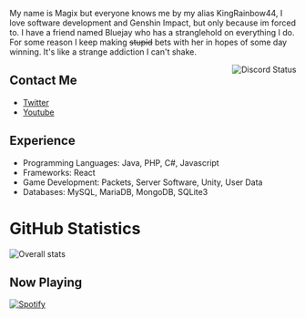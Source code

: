 My name is Magix but everyone knows me by my alias KingRainbow44, I love software development and Genshin Impact, but only because im forced to.
I have a friend named Bluejay who has a stranglehold on everything I do. For some reason I keep making ~~stupid~~ bets with her in hopes of some day winning. 
It's like a strange addiction I can't shake.

<img align="right" src="https://lanyard.cnrad.dev/api/252090676068614145?hideTimestamp=true" alt="Discord Status">


## Contact Me
- [Twitter](https://twitter.com/Kingrainbow44)
- [Youtube](https://www.youtube.com/channel/UC9k7NjyMW9VCsQFPzZoyMaQ)

## Experience

- Programming Languages: Java, PHP, C#, Javascript
- Frameworks: React
- Game Development: Packets, Server Software, Unity, User Data
- Databases: MySQL, MariaDB, MongoDB, SQLite3

# GitHub Statistics
![Overall stats](https://github-readme-stats.vercel.app/api?username=KingRainbow44&theme=darcula&show_icons=true&count_private=true) 

## Now Playing

[![Spotify](https://novatorem-kingrainbow44.vercel.app/api/spotify)](https://open.spotify.com/user/1vonzuqkgpa95207ld1lr8ebf?si=50965ed637f74637)
